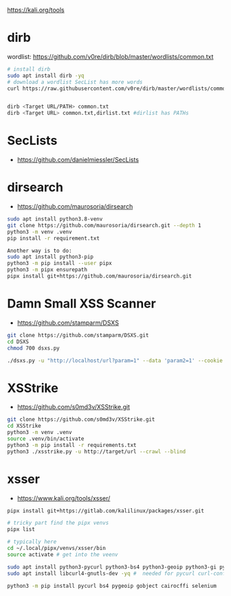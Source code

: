 https://kali.org/tools

# dirb 
wordlist: https://github.com/v0re/dirb/blob/master/wordlists/common.txt

```bash
# install dirb
sudo apt install dirb -yq
# download a wordlist SecList has more words
curl https://raw.githubusercontent.com/v0re/dirb/master/wordlists/common.txt --output common.txt


dirb <Target URL/PATH> common.txt 
dirb <Target URL> common.txt,dirlist.txt #dirlist has PATHs
```

# SecLists 
- https://github.com/danielmiessler/SecLists

# dirsearch 
- https://github.com/maurosoria/dirsearch

```bash
sudo apt install python3.8-venv
git clone https://github.com/maurosoria/dirsearch.git --depth 1
python3 -m venv .venv
pip install -r requirement.txt

Another way is to do:
sudo apt install python3-pip
python3 -m pip install --user pipx
python3 -m pipx ensurepath
pipx install git+https://github.com/maurosoria/dirsearch.git
```

# Damn Small XSS Scanner
- https://github.com/stamparm/DSXS
```bash
git clone https://github.com/stamparm/DSXS.git
cd DSXS
chmod 700 dsxs.py

./dsxs.py -u "http://localhost/url?param=1" --data 'param2=1' --cookie 'SessionId=123123123123' 
```

# XSStrike
- https://github.com/s0md3v/XSStrike.git

```bash
git clone https://github.com/s0md3v/XSStrike.git
cd XSStrike
python3 -m venv .venv
source .venv/bin/activate
python3 -m pip install -r requirements.txt
python3 ./xsstrike.py -u http://target/url --crawl --blind
```

# xsser 
- https://www.kali.org/tools/xsser/

```bash
pipx install git+https://gitlab.com/kalilinux/packages/xsser.git

# tricky part find the pipx venvs
pipx list

# typically here
cd ~/.local/pipx/venvs/xsser/bin
source activate # get into the veenv

sudo apt install python3-pycurl python3-bs4 python3-geoip python3-gi python3-cairocffi python3-selenium firefoxdriver -yq # selenium driver for firewfox
sudo apt install libcurl4-gnutls-dev -yq #  needed for pycurl curl-config

python3 -m pip install pycurl bs4 pygeoip gobject cairocffi selenium

```